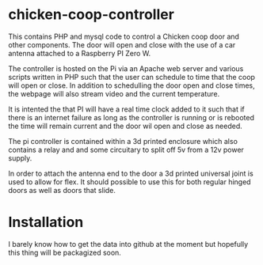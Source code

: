 # chicken-coop-controller
This contains PHP and mysql code to control a Chicken coop door and other components. 
The door will open and close with the use of a car antenna attached to a 
Raspberry PI Zero W. 

The controller is hosted on the Pi via an Apache web server and various scripts written in PHP such that the user can schedule to time that the coop will open or close. In addition to schedulling the door open and close times, the webpage will also stream video and the current temperature.

It is intented the that PI will have a real time clock added to it such that if there is an internet failure as long as the controller is running or is rebooted the time will remain current and the door wil open and close as needed.

The pi controller is contained within a 3d printed enclosure which also contains a relay and and some circuitary to split off 5v from a 12v power supply.

In order to attach the antenna end to the door a 3d printed universal joint is used to allow for flex. It should possible to use this for both regular hinged doors as well as doors that slide.

# Installation
I barely know how to get the data into github at the moment but hopefully this thing will be packagized soon.
